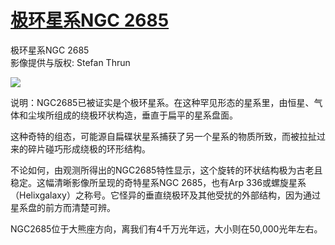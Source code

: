 # [极环星系NGC 2685](https://github.com/jaaleng/jaaleng.github.io/issues/229)

极环星系NGC 2685  
影像提供与版权: Stefan Thrun

![](https://pic.imgdd.cc/item/6875a4a2535a7ba5d2be8134.jpg)


说明：NGC2685已被证实是个极环星系。在这种罕见形态的星系里，由恒星、气体和尘埃所组成的绕极环状构造，垂直于扁平的星系盘面。

这种奇特的组态，可能源自扁碟状星系捕获了另一个星系的物质所致，而被拉扯过来的碎片碰巧形成绕极的环形结构。

不论如何，由观测所得出的NGC2685特性显示，这个旋转的环状结构极为古老且稳定。这幅清晰影像所呈现的奇特星系NGC 2685，也有Arp 336或螺旋星系（Helixgalaxy）之称号。它怪异的垂直绕极环及其他受扰的外部结构，因为通过星系盘的前方而清楚可辨。

NGC2685位于大熊座方向，离我们有4千万光年远，大小则在50,000光年左右。